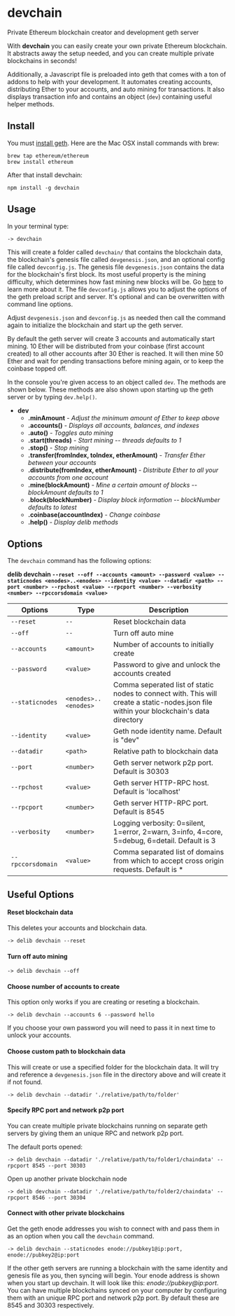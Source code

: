 # devchain

Private Ethereum blockchain creator and development geth server

With **devchain** you can easily create your own private Ethereum blockchain. It abstracts away the setup needed, and you can create multiple private blockchains in seconds!

Additionally, a Javascript file is preloaded into geth that comes with a ton of addons to help with your development. It automates creating accounts, distributing Ether to your accounts, and auto mining for transactions. It also displays transaction info and contains an object (`dev`) containing useful helper methods.

## Install
You must [install geth](https://github.com/ethereum/go-ethereum/wiki/Building-Ethereum). Here are the Mac OSX install commands with brew:

```
brew tap ethereum/ethereum
brew install ethereum
```

After that install devchain:

```
npm install -g devchain
```

## Usage

In your terminal type:

```
-> devchain
```

This will create a folder called `devchain/` that contains the blockchain data, the blockchain's genesis file called `devgenesis.json`, and an optional config file called `devconfig.js`. The genesis file `devgenesis.json` contains the data for the blockchain's first block. Its most useful property is the mining difficulty, which determines how fast mining new blocks will be. Go [here](http://ethereum.stackexchange.com/questions/2376/what-does-each-genesis-json-parameter-mean) to learn more about it. The file `devconfig.js` allows you to adjust the options of the geth preload script and server. It's optional and can be overwritten with command line options.  

Adjust `devgenesis.json` and `devconfig.js` as needed then call the command again to initialize the blockchain and start up the geth server.

By default the geth server will create 3 accounts and automatically start mining. 10 Ether will be distributed from your coinbase (first account created) to all other accounts after 30 Ether is reached. It will then mine 50 Ether and wait for pending transactions before mining again, or to keep the coinbase topped off.

In the console you're given access to an object called `dev`. The methods are shown below. These methods are also shown upon starting up the geth server or by typing `dev.help()`.

* **dev**
   * **.minAmount** - *Adjust the minimum amount of Ether to keep above*
   * **.accounts()** - *Displays all accounts, balances, and indexes*
   * **.auto()** - *Toggles auto mining*
   * **.start(threads)** - *Start mining -- threads defaults to 1*
   * **.stop()** - *Stop mining*
   * **.transfer(fromIndex, toIndex, etherAmount)** - *Transfer Ether between your accounts*
   * **.distribute(fromIndex, etherAmount)** - *Distribute Ether to all your accounts from one account*
   * **.mine(blockAmount)** - *Mine a certain amount of blocks -- blockAmount defaults to 1*
   * **.block(blockNumber)** - *Display block information -- blockNumber defaults to latest*
   * **.coinbase(accountIndex)** - *Change coinbase*
   * **.help()** - *Display delib methods*

## Options

The `devchain` command has the following options:

**delib devchain `--reset --off --accounts <amount> --password <value> --staticnodes <enodes>..<enodes> --identity <value> --datadir <path> --port <number> --rpchost <value> --rpcport <number> --verbosity <number> --rpccorsdomain <value>`**

| Options | Type | Description |
| --- | --- | --- |
| `--reset` | `-- `| Reset blockchain data |
| `--off` | `--`  | Turn off auto mine |
| `--accounts` | `<amount>` | Number of accounts to initially create |
| `--password` | `<value>` |  Password to give and unlock the accounts created |
| `--staticnodes` | `<enodes>..<enodes>` | Comma seperated list of static nodes to connect with. This will create a static-nodes.json file within your blockchain's data directory |
| `--identity ` | `<value>` | Geth node identity name. Default is "dev" |
| `--datadir` | `<path>` | Relative path to blockchain data |
| `--port` | `<number>` | Geth server network p2p port. Default is 30303 |
| `--rpchost` | `<value>` | Geth server HTTP-RPC host. Default is 'localhost' |
| `--rpcport` | `<number>` | Geth server HTTP-RPC port. Default is 8545 |
| `--verbosity` | `<number>`  | Logging verbosity: 0=silent, 1=error, 2=warn, 3=info, 4=core, 5=debug, 6=detail. Default is 3 |
| `--rpccorsdomain` | `<value>` | Comma separated list of domains from which to accept cross origin requests. Default is * |


## Useful Options

#### Reset blockchain data

This deletes your accounts and blockchain data.
```
-> delib devchain --reset
```

#### Turn off auto mining
```
-> delib devchain --off
```

#### Choose number of accounts to create
This option only works if you are creating or reseting a blockchain.
```
-> delib devchain --accounts 6 --password hello
```
If you choose your own password you will need to pass it in next time to unlock your accounts.

#### Choose custom path to blockchain data
This will create or use a specified folder for the blockchain data. It will try and reference a `devgenesis.json` file in the directory above and will create it if not found.
```
-> delib devchain --datadir './relative/path/to/folder'
```

#### Specify RPC port and network p2p port
You can create multiple private blockchains running on separate geth servers by giving them an unique RPC and network p2p port.

The default ports opened:
```
-> delib devchain --datadir './relative/path/to/folder1/chaindata' --rpcport 8545 --port 30303
```

Open up another private blockchain node
```
-> delib devchain --datadir './relative/path/to/folder2/chaindata' --rpcport 8546 --port 30304
```

<a name="network"></a>
#### Connect with other private blockchains

Get the geth enode addresses you wish to connect with and pass them in as an option when you call the `devchain` command.

```
-> delib devchain --staticnodes enode://pubkey1@ip:port, enode://pubkey2@ip:port
```

If the other geth servers are running a blockchain with the same identity and genesis file as you, then syncing will begin. Your enode address is shown when you start up devchain. It will look like this: *enode://pubkey@ip:port*. You can have multiple blockchains synced on your computer by configuring them with an unique RPC port and network p2p port. By default these are 8545 and 30303 respectively.
